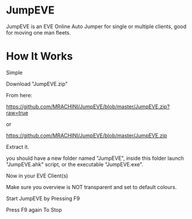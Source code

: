 JumpEVE
=======

JumpEVE is an EVE Online Auto Jumper for single or multiple clients, good for moving one man fleets.


How It Works
============
Simple

Download "JumpEVE.zip"

From here:

https://github.com/MRACHINI/JumpEVE/blob/master/JumpEVE.zip?raw=true

or

https://github.com/MRACHINI/JumpEVE/blob/master/JumpEVE.zip

Extract it.

you should have a new folder named "JumpEVE", inside this folder launch "JumpEVE.ahk" script, or the executable "JumpEVE.exe".


Now in your EVE Client(s)

Make sure you overview is NOT transparent and set to default colours.

Start JumpEVE by Pressing F9

Press F9 again To Stop